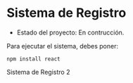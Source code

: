 <h1>Sistema de Registro</h1>

- Estado del proyecto: En contrucción.

Para ejecutar el sistema, debes poner:

```npm install react```

Sistema de Registro 2
